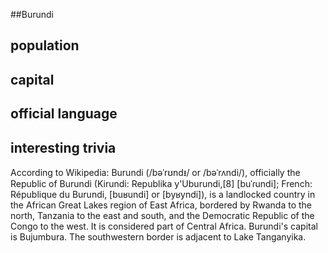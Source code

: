 ##Burundi
## population


## capital

 
## official language


## interesting trivia
According to Wikipedia: Burundi (/bəˈrʊndᵻ/ or /bəˈrʌndi/), officially the Republic of Burundi (Kirundi: Republika y'Uburundi,[8] [buˈɾundi]; French: République du Burundi, [buʁundi] or [byʁyndi]), is a landlocked country in the African Great Lakes region of East Africa, bordered by Rwanda to the north, Tanzania to the east and south, and the Democratic Republic of the Congo to the west. It is considered part of Central Africa. Burundi's capital is Bujumbura. The southwestern border is adjacent to Lake Tanganyika.


